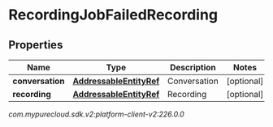 # RecordingJobFailedRecording


## Properties

| Name | Type | Description | Notes |
| ------------ | ------------- | ------------- | ------------- |
| **conversation** | [**AddressableEntityRef**](AddressableEntityRef) | Conversation |  [optional] |
| **recording** | [**AddressableEntityRef**](AddressableEntityRef) | Recording |  [optional] |




_com.mypurecloud.sdk.v2:platform-client-v2:226.0.0_
